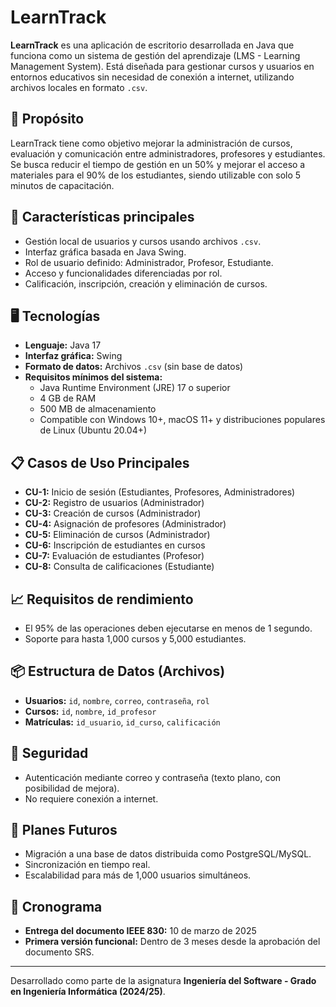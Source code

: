 # LearnTrack

**LearnTrack** es una aplicación de escritorio desarrollada en Java que funciona como un sistema de gestión del aprendizaje (LMS - Learning Management System). Está diseñada para gestionar cursos y usuarios en entornos educativos sin necesidad de conexión a internet, utilizando archivos locales en formato `.csv`.

## 🚀 Propósito

LearnTrack tiene como objetivo mejorar la administración de cursos, evaluación y comunicación entre administradores, profesores y estudiantes. Se busca reducir el tiempo de gestión en un 50% y mejorar el acceso a materiales para el 90% de los estudiantes, siendo utilizable con solo 5 minutos de capacitación.

## 🧩 Características principales

- Gestión local de usuarios y cursos usando archivos `.csv`.
- Interfaz gráfica basada en Java Swing.
- Rol de usuario definido: Administrador, Profesor, Estudiante.
- Acceso y funcionalidades diferenciadas por rol.
- Calificación, inscripción, creación y eliminación de cursos.

## 🖥️ Tecnologías

- **Lenguaje:** Java 17
- **Interfaz gráfica:** Swing
- **Formato de datos:** Archivos `.csv` (sin base de datos)
- **Requisitos mínimos del sistema:**
  - Java Runtime Environment (JRE) 17 o superior
  - 4 GB de RAM
  - 500 MB de almacenamiento
  - Compatible con Windows 10+, macOS 11+ y distribuciones populares de Linux (Ubuntu 20.04+)

## 📋 Casos de Uso Principales

- **CU-1:** Inicio de sesión (Estudiantes, Profesores, Administradores)
- **CU-2:** Registro de usuarios (Administrador)
- **CU-3:** Creación de cursos (Administrador)
- **CU-4:** Asignación de profesores (Administrador)
- **CU-5:** Eliminación de cursos (Administrador)
- **CU-6:** Inscripción de estudiantes en cursos
- **CU-7:** Evaluación de estudiantes (Profesor)
- **CU-8:** Consulta de calificaciones (Estudiante)

## 📈 Requisitos de rendimiento

- El 95% de las operaciones deben ejecutarse en menos de 1 segundo.
- Soporte para hasta 1,000 cursos y 5,000 estudiantes.

## 📦 Estructura de Datos (Archivos)

- **Usuarios:** `id`, `nombre`, `correo`, `contraseña`, `rol`
- **Cursos:** `id`, `nombre`, `id_profesor`
- **Matrículas:** `id_usuario`, `id_curso`, `calificación`

## 🔐 Seguridad

- Autenticación mediante correo y contraseña (texto plano, con posibilidad de mejora).
- No requiere conexión a internet.

## 🔮 Planes Futuros

- Migración a una base de datos distribuida como PostgreSQL/MySQL.
- Sincronización en tiempo real.
- Escalabilidad para más de 1,000 usuarios simultáneos.

## 📅 Cronograma

- **Entrega del documento IEEE 830:** 10 de marzo de 2025
- **Primera versión funcional:** Dentro de 3 meses desde la aprobación del documento SRS.

---

Desarrollado como parte de la asignatura **Ingeniería del Software - Grado en Ingeniería Informática (2024/25)**.
